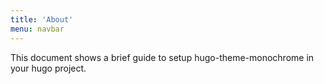 ```yaml
---
title: 'About'
menu: navbar
---
```


This document shows a brief guide to setup hugo-theme-monochrome in your hugo project.



